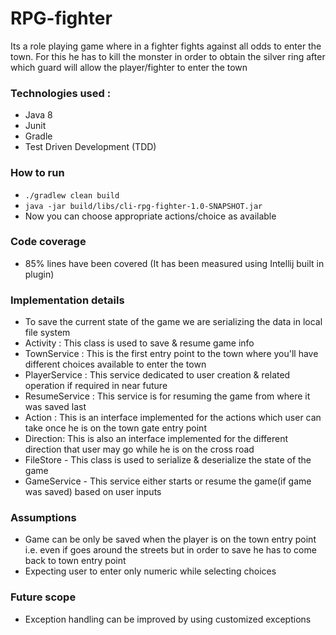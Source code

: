 # RPG-fighter
Its a role playing game where in a fighter fights against all odds to enter the town. For this he has to kill the monster in order to obtain the silver ring after which guard will allow the player/fighter to enter the town 

### Technologies used :
- Java 8
- Junit
- Gradle
- Test Driven Development (TDD)

### How to run
- `./gradlew clean build`
- `java -jar build/libs/cli-rpg-fighter-1.0-SNAPSHOT.jar`
- Now you can choose appropriate actions/choice as available

### Code coverage
- 85% lines have been covered (It has been measured using Intellij built in plugin)

### Implementation details
- To save the current state of the game we are serializing the data in local file system
- Activity : This class is used to save & resume game info
- TownService : This is the first entry point to the town where you'll have different choices available to enter the town
- PlayerService : This service dedicated to user creation & related operation if required in near future
- ResumeService : This service is for resuming the game from where it was saved last
- Action : This is an interface implemented for the actions which user can take once he is on the town gate entry point
- Direction: This is also an interface implemented for the different direction that user may go while he is on the cross road
- FileStore - This class is used to serialize & deserialize the state of the game
- GameService - This service either starts or resume the game(if game was saved) based on user inputs

### Assumptions
- Game can be only be saved when the player is on the town entry point i.e. even if goes around the streets but in order to save he has to come back to town entry point
- Expecting user to enter only numeric while selecting choices

### Future scope
- Exception handling can be improved by using customized exceptions

